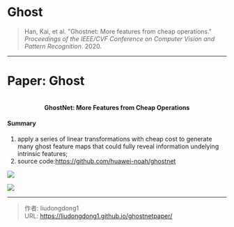 # Ghost


> Han, Kai, et al. "Ghostnet: More features from cheap operations." *Proceedings of the IEEE/CVF Conference on Computer Vision and Pattern Recognition*. 2020.

------

# Paper: Ghost

<div align=center>
<br/>
<b>GhostNet: More Features from Cheap Operations
</b>
</div>

#### Summary

1. apply a series of linear transformations with cheap cost to generate many ghost feature maps that could fully reveal information undelying intrinsic features;
2. source code:https://github.com/huawei-noah/ghostnet

![](https://gitee.com/github-25970295/blogpictureV2/raw/master/image-20210317190822273.png)

![](https://gitee.com/github-25970295/blogpictureV2/raw/master/image-20210317191330156.png)



---

> 作者: liudongdong1  
> URL: https://liudongdong1.github.io/ghostnetpaper/  

